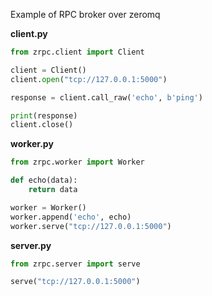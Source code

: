 Example of RPC broker over zeromq

**client.py**
```python
from zrpc.client import Client

client = Client()
client.open("tcp://127.0.0.1:5000")

response = client.call_raw('echo', b'ping')

print(response)
client.close()
```

**worker.py**
```python
from zrpc.worker import Worker

def echo(data):
    return data

worker = Worker()
worker.append('echo', echo)
worker.serve("tcp://127.0.0.1:5000")
```

**server.py**
```python
from zrpc.server import serve

serve("tcp://127.0.0.1:5000")
```
